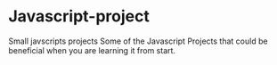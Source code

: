 # Javascript-project
Small javscripts projects
Some of the Javascript Projects that could be beneficial when you are learning it from start.
